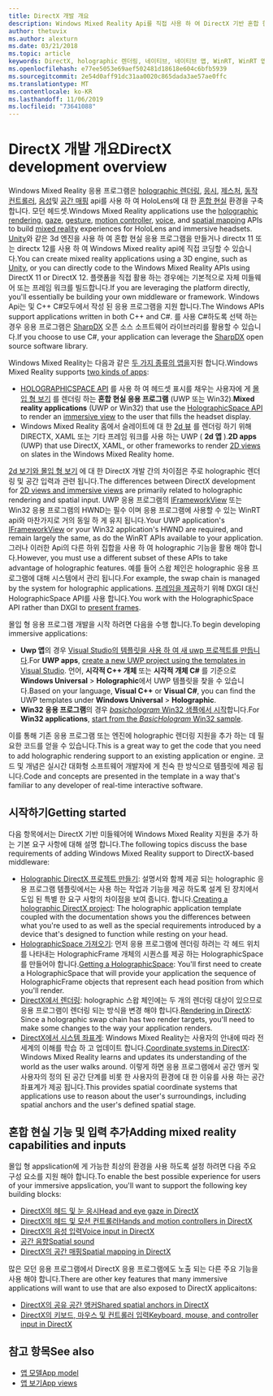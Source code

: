 ```yaml
---
title: DirectX 개발 개요
description: Windows Mixed Reality Api를 직접 사용 하 여 DirectX 기반 혼합 현실 엔진을 빌드 하세요.
author: thetuvix
ms.author: alexturn
ms.date: 03/21/2018
ms.topic: article
keywords: DirectX, holographic 렌더링, 네이티브, 네이티브 앱, WinRT, WinRT 앱, 플랫폼 Api, 사용자 지정 엔진, 미들웨어
ms.openlocfilehash: e77ee5053e69aef502481d18618e604c6bfb5939
ms.sourcegitcommit: 2e54d0aff91dc31aa0020c865dada3ae57ae0ffc
ms.translationtype: MT
ms.contentlocale: ko-KR
ms.lasthandoff: 11/06/2019
ms.locfileid: "73641088"
---
```

# <a name="directx-development-overview"></a><span data-ttu-id="cb157-104">DirectX 개발 개요</span><span class="sxs-lookup"><span data-stu-id="cb157-104">DirectX development overview</span></span>


<span data-ttu-id="cb157-105">Windows Mixed Reality 응용 프로그램은 [holographic 렌더링](rendering.md), [응시](gaze-and-commit.md), [제스처](gaze-and-commit.md#composite-gestures), [동작 컨트롤러](motion-controllers.md), [음성](voice-input.md)및 [공간 매핑](spatial-mapping.md) api를 사용 하 여 HoloLens에 대 한 [혼합 현실](mixed-reality.md) 환경을 구축 합니다. 모던 헤드셋.</span><span class="sxs-lookup"><span data-stu-id="cb157-105">Windows Mixed Reality applications use the [holographic rendering](rendering.md), [gaze](gaze-and-commit.md), [gesture](gaze-and-commit.md#composite-gestures), [motion controller](motion-controllers.md), [voice](voice-input.md), and [spatial mapping](spatial-mapping.md) APIs to build [mixed reality](mixed-reality.md) experiences for HoloLens and immersive headsets.</span></span> <span data-ttu-id="cb157-106">[Unity](unity-development-overview.md)와 같은 3d 엔진을 사용 하 여 혼합 현실 응용 프로그램을 만들거나 directx 11 또는 directx 12를 사용 하 여 Windows Mixed reality api에 직접 코딩할 수 있습니다.</span><span class="sxs-lookup"><span data-stu-id="cb157-106">You can create mixed reality applications using a 3D engine, such as [Unity](unity-development-overview.md), or you can directly code to the Windows Mixed Reality APIs using DirectX 11 or DirectX 12.</span></span> <span data-ttu-id="cb157-107">플랫폼을 직접 활용 하는 경우에는 기본적으로 자체 미들웨어 또는 프레임 워크를 빌드합니다.</span><span class="sxs-lookup"><span data-stu-id="cb157-107">If you are leveraging the platform directly, you'll essentially be building your own middleware or framework.</span></span> <span data-ttu-id="cb157-108">Windows Api는 및 C++ C#모두에서 작성 된 응용 프로그램을 지원 합니다.</span><span class="sxs-lookup"><span data-stu-id="cb157-108">The Windows APIs support applications written in both C++ and C#.</span></span> <span data-ttu-id="cb157-109">를 사용 C#하도록 선택 하는 경우 응용 프로그램은 [SharpDX](https://sharpdx.org/) 오픈 소스 소프트웨어 라이브러리를 활용할 수 있습니다.</span><span class="sxs-lookup"><span data-stu-id="cb157-109">If you choose to use C#, your application can leverage the [SharpDX](https://sharpdx.org/) open source software library.</span></span>


<span data-ttu-id="cb157-110">Windows Mixed Reality는 다음과 같은 [두 가지 종류의 앱을](app-views.md)지원 합니다.</span><span class="sxs-lookup"><span data-stu-id="cb157-110">Windows Mixed Reality supports [two kinds of apps](app-views.md):</span></span>
* <span data-ttu-id="cb157-111">[HOLOGRAPHICSPACE API](getting-a-holographicspace.md) 를 사용 하 여 헤드셋 표시를 채우는 사용자에 게 [몰입 형 보기](app-views.md) 를 렌더링 하는 **혼합 현실 응용 프로그램** (UWP 또는 Win32).</span><span class="sxs-lookup"><span data-stu-id="cb157-111">**Mixed reality applications** (UWP or Win32) that use the [HolographicSpace API](getting-a-holographicspace.md) to render an [immersive view](app-views.md) to the user that fills the headset display.</span></span>
* <span data-ttu-id="cb157-112">Windows Mixed Reality 홈에서 슬레이트에 대 한 [2d 뷰](app-views.md#2d-views) 를 렌더링 하기 위해 DIRECTX, XAML 또는 기타 프레임 워크를 사용 하는 UWP ( **2d 앱** ).</span><span class="sxs-lookup"><span data-stu-id="cb157-112">**2D apps** (UWP) that use DirectX, XAML, or other frameworks to render [2D views](app-views.md#2d-views) on slates in the Windows Mixed Reality home.</span></span>


<span data-ttu-id="cb157-113">[2d 보기와 몰입 형 보기](app-views.md) 에 대 한 DirectX 개발 간의 차이점은 주로 holographic 렌더링 및 공간 입력과 관련 됩니다.</span><span class="sxs-lookup"><span data-stu-id="cb157-113">The differences between DirectX development for [2D views and immersive views](app-views.md) are primarily related to holographic rendering and spatial input.</span></span> <span data-ttu-id="cb157-114">UWP 응용 프로그램의 [IFrameworkView](https://msdn.microsoft.com/library/windows/apps/windows.applicationmodel.core.iframeworkview.aspx) 또는 Win32 응용 프로그램의 HWND는 필수 이며 응용 프로그램에 사용할 수 있는 WinRT api와 마찬가지로 거의 동일 하 게 유지 됩니다.</span><span class="sxs-lookup"><span data-stu-id="cb157-114">Your UWP application's [IFrameworkView](https://msdn.microsoft.com/library/windows/apps/windows.applicationmodel.core.iframeworkview.aspx) or your Win32 application's HWND are required, and remain largely the same, as do the WinRT APIs available to your application.</span></span> <span data-ttu-id="cb157-115">그러나 이러한 Api의 다른 하위 집합을 사용 하 여 holographic 기능을 활용 해야 합니다.</span><span class="sxs-lookup"><span data-stu-id="cb157-115">However, you must use a different subset of these APIs to take advantage of holographic features.</span></span> <span data-ttu-id="cb157-116">예를 들어 스왑 체인은 holographic 응용 프로그램에 대해 시스템에서 관리 됩니다.</span><span class="sxs-lookup"><span data-stu-id="cb157-116">For example, the swap chain is managed by the system for holographic applications.</span></span> <span data-ttu-id="cb157-117">[프레임을 제공](rendering-in-directx.md)하기 위해 DXGI 대신 HolographicSpace API를 사용 합니다.</span><span class="sxs-lookup"><span data-stu-id="cb157-117">You work with the HolographicSpace API rather than DXGI to [present frames](rendering-in-directx.md).</span></span>

<span data-ttu-id="cb157-118">몰입 형 응용 프로그램 개발을 시작 하려면 다음을 수행 합니다.</span><span class="sxs-lookup"><span data-stu-id="cb157-118">To begin developing immersive applications:</span></span>
* <span data-ttu-id="cb157-119">**Uwp 앱**의 경우 [Visual Studio의 템플릿을 사용 하 여 새 uwp 프로젝트를 만듭니다](creating-a-holographic-directx-project.md).</span><span class="sxs-lookup"><span data-stu-id="cb157-119">For **UWP apps**, [create a new UWP project using the templates in Visual Studio](creating-a-holographic-directx-project.md).</span></span> <span data-ttu-id="cb157-120">언어, **시각적 C++ 개체** 또는 **시각적 개체 C#** 를 기준으로 **Windows Universal** > **Holographic**에서 UWP 템플릿을 찾을 수 있습니다.</span><span class="sxs-lookup"><span data-stu-id="cb157-120">Based on your language, **Visual C++** or **Visual C#**, you can find the UWP templates under **Windows Universal** > **Holographic**.</span></span>
* <span data-ttu-id="cb157-121">**Win32 응용 프로그램**의 경우 [ *basichologram* Win32 샘플에서 시작](creating-a-holographic-directx-project.md#creating-a-win32-project)합니다.</span><span class="sxs-lookup"><span data-stu-id="cb157-121">For **Win32 applications**, [start from the *BasicHologram* Win32 sample](creating-a-holographic-directx-project.md#creating-a-win32-project).</span></span>

<span data-ttu-id="cb157-122">이를 통해 기존 응용 프로그램 또는 엔진에 holographic 렌더링 지원을 추가 하는 데 필요한 코드를 얻을 수 있습니다.</span><span class="sxs-lookup"><span data-stu-id="cb157-122">This is a great way to get the code that you need to add holographic rendering support to an existing application or engine.</span></span> <span data-ttu-id="cb157-123">코드 및 개념은 실시간 대화형 소프트웨어 개발자에 게 친숙 한 방식으로 템플릿에 제공 됩니다.</span><span class="sxs-lookup"><span data-stu-id="cb157-123">Code and concepts are presented in the template in a way that's familiar to any developer of real-time interactive software.</span></span>


## <a name="getting-started"></a><span data-ttu-id="cb157-124">시작하기</span><span class="sxs-lookup"><span data-stu-id="cb157-124">Getting started</span></span>

<span data-ttu-id="cb157-125">다음 항목에서는 DirectX 기반 미들웨어에 Windows Mixed Reality 지원을 추가 하는 기본 요구 사항에 대해 설명 합니다.</span><span class="sxs-lookup"><span data-stu-id="cb157-125">The following topics discuss the base requirements of adding Windows Mixed Reality support to DirectX-based middleware:</span></span>

* <span data-ttu-id="cb157-126">[Holographic DirectX 프로젝트 만들기](creating-a-holographic-directx-project.md): 설명서와 함께 제공 되는 holographic 응용 프로그램 템플릿에서는 사용 하는 작업과 기능을 제공 하도록 설계 된 장치에서 도입 된 특별 한 요구 사항의 차이점을 보여 줍니다. 합니다.</span><span class="sxs-lookup"><span data-stu-id="cb157-126">[Creating a holographic DirectX project](creating-a-holographic-directx-project.md): The holographic application template coupled with the documentation shows you the differences between what you're used to as well as the special requirements introduced by a device that's designed to function while resting on your head.</span></span>
* <span data-ttu-id="cb157-127">[HolographicSpace 가져오기](getting-a-holographicspace.md): 먼저 응용 프로그램에 렌더링 하려는 각 헤드 위치를 나타내는 HolographicFrame 개체의 시퀀스를 제공 하는 HolographicSpace를 만들어야 합니다.</span><span class="sxs-lookup"><span data-stu-id="cb157-127">[Getting a HolographicSpace](getting-a-holographicspace.md): You'll first need to create a HolographicSpace that will provide your application the sequence of HolographicFrame objects that represent each head position from which you'll render.</span></span>
* <span data-ttu-id="cb157-128">[DirectX에서 렌더링](rendering-in-directx.md): holographic 스왑 체인에는 두 개의 렌더링 대상이 있으므로 응용 프로그램이 렌더링 되는 방식을 변경 해야 합니다.</span><span class="sxs-lookup"><span data-stu-id="cb157-128">[Rendering in DirectX](rendering-in-directx.md): Since a holographic swap chain has two render targets, you'll need to make some changes to the way your application renders.</span></span>
* <span data-ttu-id="cb157-129">[DirectX에서 시스템 좌표계](coordinate-systems-in-directx.md): Windows Mixed Reality는 사용자의 안내에 따라 전 세계의 이해를 학습 하 고 업데이트 합니다.</span><span class="sxs-lookup"><span data-stu-id="cb157-129">[Coordinate systems in DirectX](coordinate-systems-in-directx.md): Windows Mixed Reality learns and updates its understanding of the world as the user walks around.</span></span> <span data-ttu-id="cb157-130">이렇게 하면 응용 프로그램에서 공간 앵커 및 사용자의 정의 된 공간 단계를 비롯 한 사용자의 환경에 대 한 이유를 사용 하는 공간 좌표계가 제공 됩니다.</span><span class="sxs-lookup"><span data-stu-id="cb157-130">This provides spatial coordinate systems that applications use to reason about the user's surroundings, including spatial anchors and the user's defined spatial stage.</span></span>

## <a name="adding-mixed-reality-capabilities-and-inputs"></a><span data-ttu-id="cb157-131">혼합 현실 기능 및 입력 추가</span><span class="sxs-lookup"><span data-stu-id="cb157-131">Adding mixed reality capabilities and inputs</span></span>

<span data-ttu-id="cb157-132">몰입 형 appslication에 게 가능한 최상의 환경을 사용 하도록 설정 하려면 다음 주요 구성 요소를 지원 해야 합니다.</span><span class="sxs-lookup"><span data-stu-id="cb157-132">To enable the best possible experience for users of your immersive appslication, you'll want to support the following key building blocks:</span></span>

* [<span data-ttu-id="cb157-133">DirectX의 헤드 및 눈 응시</span><span class="sxs-lookup"><span data-stu-id="cb157-133">Head and eye gaze in DirectX</span></span>](gaze-in-directx.md)
* [<span data-ttu-id="cb157-134">DirectX의 헤드 및 모션 컨트롤러</span><span class="sxs-lookup"><span data-stu-id="cb157-134">Hands and motion controllers in DirectX</span></span>](hands-and-motion-controllers-in-directx.md)
* [<span data-ttu-id="cb157-135">DirectX의 음성 입력</span><span class="sxs-lookup"><span data-stu-id="cb157-135">Voice input in DirectX</span></span>](voice-input-in-directx.md)
* [<span data-ttu-id="cb157-136">공간 음향</span><span class="sxs-lookup"><span data-stu-id="cb157-136">Spatial sound</span></span>](https://docs.microsoft.com/windows/win32/coreaudio/spatial-sound)
* [<span data-ttu-id="cb157-137">DirectX의 공간 매핑</span><span class="sxs-lookup"><span data-stu-id="cb157-137">Spatial mapping in DirectX</span></span>](spatial-mapping-in-directx.md)


<span data-ttu-id="cb157-138">많은 모던 응용 프로그램에서 DirectX 응용 프로그램에도 노출 되는 다른 주요 기능을 사용 해야 합니다.</span><span class="sxs-lookup"><span data-stu-id="cb157-138">There are other key features that many immersive applications will want to use that are also exposed to DirectX applicaitons:</span></span>

* [<span data-ttu-id="cb157-139">DirectX의 공유 공간 앵커</span><span class="sxs-lookup"><span data-stu-id="cb157-139">Shared spatial anchors in DirectX</span></span>](shared-spatial-anchors-in-directx.md)
* [<span data-ttu-id="cb157-140">DirectX의 키보드, 마우스 및 컨트롤러 입력</span><span class="sxs-lookup"><span data-stu-id="cb157-140">Keyboard, mouse, and controller input in DirectX</span></span>](keyboard,-mouse,-and-controller-input-in-directx.md)

## <a name="see-also"></a><span data-ttu-id="cb157-141">참고 항목</span><span class="sxs-lookup"><span data-stu-id="cb157-141">See also</span></span>
* [<span data-ttu-id="cb157-142">앱 모델</span><span class="sxs-lookup"><span data-stu-id="cb157-142">App model</span></span>](app-model.md)
* [<span data-ttu-id="cb157-143">앱 보기</span><span class="sxs-lookup"><span data-stu-id="cb157-143">App views</span></span>](app-views.md)
